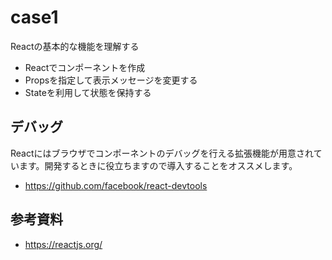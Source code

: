 # case1

Reactの基本的な機能を理解する

- Reactでコンポーネントを作成
- Propsを指定して表示メッセージを変更する
- Stateを利用して状態を保持する

## デバッグ

Reactにはブラウザでコンポーネントのデバッグを行える拡張機能が用意されています。開発するときに役立ちますので導入することをオススメします。

- https://github.com/facebook/react-devtools

## 参考資料

- https://reactjs.org/
